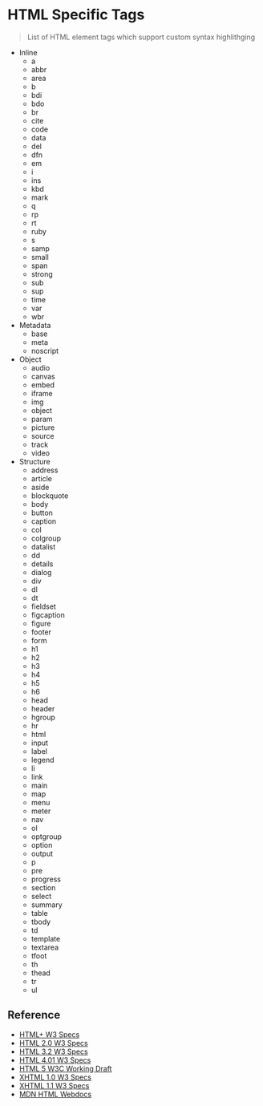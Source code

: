 # HTML Specific Tags

> List of HTML element tags which support custom syntax highlithging

- Inline
  - a
  - abbr
  - area
  - b
  - bdi
  - bdo
  - br
  - cite
  - code
  - data
  - del
  - dfn
  - em
  - i
  - ins
  - kbd
  - mark
  - q
  - rp
  - rt
  - ruby
  - s
  - samp
  - small
  - span
  - strong
  - sub
  - sup
  - time
  - var
  - wbr
- Metadata
  - base
  - meta
  - noscript
- Object
  - audio
  - canvas
  - embed
  - iframe
  - img
  - object
  - param
  - picture
  - source
  - track
  - video
- Structure
  - address
  - article
  - aside
  - blockquote
  - body
  - button
  - caption
  - col
  - colgroup
  - datalist
  - dd
  - details
  - dialog
  - div
  - dl
  - dt
  - fieldset
  - figcaption
  - figure
  - footer
  - form
  - h1
  - h2
  - h3
  - h4
  - h5
  - h6
  - head
  - header
  - hgroup
  - hr
  - html
  - input
  - label
  - legend
  - li
  - link
  - main
  - map
  - menu
  - meter
  - nav
  - ol
  - optgroup
  - option
  - output
  - p
  - pre
  - progress
  - section
  - select
  - summary
  - table
  - tbody
  - td
  - template
  - textarea
  - tfoot
  - th
  - thead
  - tr
  - ul

## Reference

- [HTML+ W3 Specs](https://www.w3.org/MarkUp/HTMLPlus/htmlplus_1.html)
- [HTML 2.0 W3 Specs](https://www.w3.org/MarkUp/html-spec/)
- [HTML 3.2 W3 Specs](https://www.w3.org/TR/2018/SPSD-html32-20180315/)
- [HTML 4.01 W3 Specs](https://www.w3.org/TR/html4/)
- [HTML 5 W3C Working Draft](https://www.w3.org/TR/2011/WD-html5-20110405/)
- [XHTML 1.0 W3 Specs](https://www.w3.org/TR/xhtml1/)
- [XHTML 1.1 W3 Specs](https://www.w3.org/TR/xhtml11/)
- [MDN HTML Webdocs](https://developer.mozilla.org/en-US/docs/Web/HTML)
